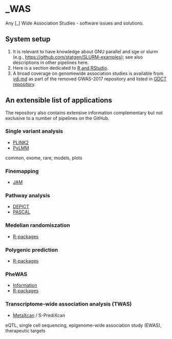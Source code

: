 # _WAS

Any [_] Wide Association Studies - software issues and solutions.

## System setup

1. It is relevant to have knowledge about GNU parallel and sge or slurm (e.g., https://github.com/statgen/SLURM-examples); see also descriptions in other pipelines here.
2. Here is a section dedicated to [R and RStudio](R).
3. A broad coverage on genomewide association studies is available from [vdi.md](https://github.com/jinghuazhao/GDCT/blob/master/vdi.md) as part of the removed GWAS-2017 repository and listed in [GDCT repository](https://github.com/jinghuazhao/GDCT).

## An extensible list of applications

The repository also contains extensive information complementary but not exclusive to a number of pipelines on the GitHub.

### Single variant analysis

* [PLINK2](PLINK2)
* [PyLMM](PyLMM)

common, exome, rare, models, plots

### Finemapping

* [JAM](JAM)

### Pathway analysis

* [DEPICT](DEPICT)
* [PASCAL](PASCAL)

### Medelian randomiszation

* [R-packages](R-packages)

### Polygenic prediction

* [R-packages](R-packages)

### PheWAS

* [Information](PheWAS)
* [R-packages](R-packages)

### Transcriptome-wide association analysis (TWAS)

* [MetaXcan](MetaXcan) / S-PrediXcan

eQTL, single cell sequencing, epigenome-wide association study (EWAS), therapeutic targets
